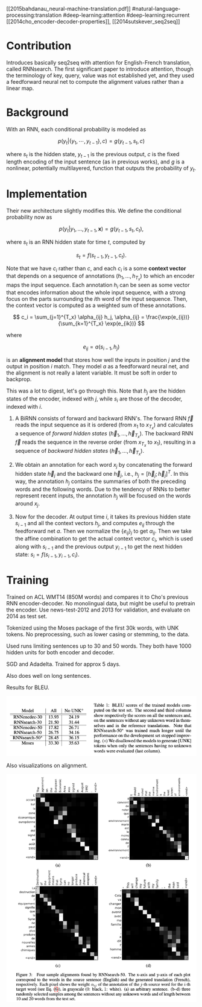 [[2015bahdanau_neural-machine-translation.pdf]]
#natural-language-processing:translation #deep-learning:attention #deep-learning:recurrent
[[2014cho_encoder-decoder-properties]], [[2014sutskever_seq2seq]]

# Contribution
   
   Introduces basically seq2seq with attention for English-French translation, called RNNsearch. The first significant paper to introduce attention, though the terminology of key, query, value was not established yet, and they used a feedforward neural net to compute the alignment values rather than a linear map. 

# Background 

   With an RNN, each conditional probability is modeled as 

   $$
      p(y_t | \{y_1, \cdots, y_{t-1}\}, c) = g(y_{t-1}, s_t, c)
   $$ 

   where $s_t$ is the hidden state, $y_{t-1}$ is the previous output, $c$ is the fixed length encoding of the input sentence (as in previous works), and $g$ is a nonlinear, potentially multilayered, function that outputs the probability of $y_t$. 

# Implementation 
   
   Their new architecture slightly modifies this. We define the conditional probability now as 

   $$
      p(y_t|y_1, \ldots, y_{t-1}, \mathbf{x}) = g(y_{t-1}, s_t, c_t),
   $$

   where $s_t$ is an RNN hidden state for time $t$, computed by 

   $$
      s_t = f(s_{t-1}, y_{t-1}, c_t).
   $$ 

   Note that we have $c_i$ rather than $c$, and each $c_i$ is a some **context vector** that depends on a sequence of annotations $(h_1, \ldots, h_{T_x})$ to which an encoder maps the input sequence. Each annotation $h_i$ can be seen as some vector that encodes information about the whole input sequence, with a strong focus on the parts surrounding the $i$th word of the input sequence. Then, the context vector is computed as a weighted sum of these annotations. 

   $$ 
      c_i = \sum_{j=1}^{T_x} \alpha_{ij} h_j, \alpha_{ij} = \frac{\exp(e_{ij})}{\sum_{k=1}^{T_x} \exp(e_{ik})} 
   $$

   where 

   $$
      e_{ij} = a(s_{i-1}, h_j) 
   $$

   is an **alignment model** that stores how well the inputs in position $j$ and the output in position $i$ match. They model $a$ as a feedforward neural net, and the alignment is not really a latent variable. It must be soft in order to backprop. 


   This was a lot to digest, let's go through this. Note that $h_j$ are the hidden states of the encoder, indexed with $j$, while $s_i$ are those of the decoder, indexed with $i$. 

   1. A BiRNN consists of forward and backward RNN's. The forward RNN $\overrightarrow{f}$ reads the input sequence as it is ordered (from $x_1$ to $x_{T_x}$) and calculates a sequence of *forward hidden states* ($\overrightarrow{h}_1, \ldots, \overrightarrow{h}_{T_x}$). The backward RNN $\overleftarrow{f}$ reads the sequence in the reverse order (from $x_{T_x}$ to $x_1$), resulting in a sequence of *backward hidden states* ($\overleftarrow{h}_1, \ldots, \overleftarrow{h}_{T_x}$).

   2. We obtain an annotation for each word $x_j$ by concatenating the forward hidden state $\overrightarrow{h}_j$ and the backward one $\overleftarrow{h}_j$, i.e., $h_j = [\overrightarrow{h}_j; \overleftarrow{h}_j]^T$. In this way, the annotation $h_j$ contains the summaries of both the preceding words and the following words. Due to the tendency of RNNs to better represent recent inputs, the annotation $h_j$ will be focused on the words around $x_j$. 

   3. Now for the decoder. At output time $i$, it takes its previous hidden state $s_{i-1}$ and all the context vectors $h_j$, and computes $e_{ij}$ through the feedforward net $a$. Then we normalize the $\{e_{ij}\}_{j}$ to get $\alpha_{ij}$. Then we take the affine combination to get the actual context vector $c_i$, which is used along with $s_{i-1}$ and the previous output $y_{i-1}$ to get the next hidden state: $s_i = f(s_{i-1}, y_{i-1}, c_i)$. 


# Training 

   Trained on ACL WMT14 (850M words) and compares it to Cho's previous RNN encoder-decoder. No monolingual data, but might be useful to pretrain the encoder. Use news-test-2012 and 2013 for validation, and evaluate on 2014 as test set. 

   Tokenized using the Moses package of the first 30k words, with UNK tokens. No preprocessing, such as lower casing or stemming, to the data. 

   Used runs limiting sentences up to 30 and 50 words. They both have 1000 hidden units for both encoder and decoder. 

   SGD and Adadelta. Trained for approx 5 days. 

   Also does well on long sentences. 

   Results for BLEU. 

   ![image](bah_res.png)

   Also visualizations on alignment. 

   ![image](alignment.png)

